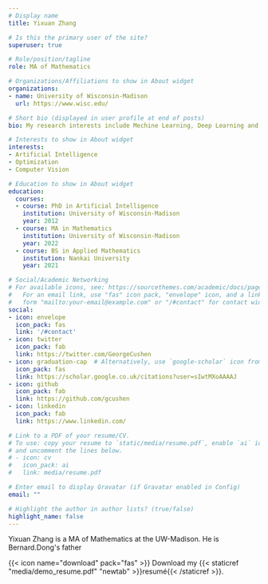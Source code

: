 ```yaml
---
# Display name
title: Yixuan Zhang

# Is this the primary user of the site?
superuser: true

# Role/position/tagline
role: MA of Mathematics

# Organizations/Affiliations to show in About widget
organizations:
- name: University of Wisconsin-Madison
  url: https://www.wisc.edu/

# Short bio (displayed in user profile at end of posts)
bio: My research interests include Mechine Learning, Deep Learning and Optimization.

# Interests to show in About widget
interests:
- Artificial Intelligence
- Optimization
- Computer Vision

# Education to show in About widget
education:
  courses:
  - course: PhD in Artificial Intelligence
    institution: University of Wisconsin-Madison
    year: 2012
  - course: MA in Mathematics
    institution: University of Wisconsin-Madison
    year: 2022
  - course: BS in Applied Mathematics
    institution: Nankai University
    year: 2021

# Social/Academic Networking
# For available icons, see: https://sourcethemes.com/academic/docs/page-builder/#icons
#   For an email link, use "fas" icon pack, "envelope" icon, and a link in the
#   form "mailto:your-email@example.com" or "/#contact" for contact widget.
social:
- icon: envelope
  icon_pack: fas
  link: '/#contact'
- icon: twitter
  icon_pack: fab
  link: https://twitter.com/GeorgeCushen
- icon: graduation-cap  # Alternatively, use `google-scholar` icon from `ai` icon pack
  icon_pack: fas
  link: https://scholar.google.co.uk/citations?user=sIwtMXoAAAAJ
- icon: github
  icon_pack: fab
  link: https://github.com/gcushen
- icon: linkedin
  icon_pack: fab
  link: https://www.linkedin.com/

# Link to a PDF of your resume/CV.
# To use: copy your resume to `static/media/resume.pdf`, enable `ai` icons in `params.toml`, 
# and uncomment the lines below.
# - icon: cv
#   icon_pack: ai
#   link: media/resume.pdf

# Enter email to display Gravatar (if Gravatar enabled in Config)
email: ""

# Highlight the author in author lists? (true/false)
highlight_name: false
---
```


Yixuan Zhang is a MA of Mathematics at the UW-Madison. He is Bernard.Dong's father

{{< icon name="download" pack="fas" >}} Download my {{< staticref "media/demo_resume.pdf" "newtab" >}}resumé{{< /staticref >}}.
